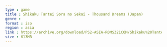 ```yaml
---
type : game
title : Shikaku Tantei Sora no Sekai - Thousand Dreams (Japan)
genre : 
format : iso
region : asia
link : https://archive.org/download/PS2-ASIA-ROMS321COM/Shikaku%20Tantei%20Sora%20no%20Sekai%20-%20Thousand%20Dreams%20%28Japan%29.7z
size : 613MB
---
```

